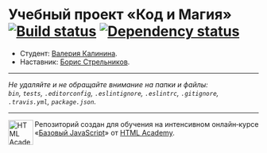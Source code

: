 # Учебный проект «Код и Магия» [![Build status][travis-image]][travis-url] [![Dependency status][dependency-image]][dependency-url]

* Студент: [Валерия Калинина](https://up.htmlacademy.ru/javascript/8/user/219134).
* Наставник: [Борис Стрельников](https://htmlacademy.ru/profile/id278461).

---

_Не удаляйте и не обращайте внимание на папки и файлы:_<br>
_`bin`, `tests`, `.editorconfig`, `.eslintignore`, `.eslintrc`, `.gitignore`, `.travis.yml`, `package.json`._

---

<a href="https://htmlacademy.ru/intensive/javascript"><img align="left" width="50" height="50" title="HTML Academy" src="https://up.htmlacademy.ru/static/img/intensive/javascript/logo-for-github.svg"></a>

Репозиторий создан для обучения на интенсивном онлайн‑курсе «[Базовый JavaScript](https://htmlacademy.ru/intensive/javascript)» от [HTML Academy](https://htmlacademy.ru).

[travis-image]: https://travis-ci.org/htmlacademy-javascript/219134-code-and-magick.svg?branch=master
[travis-url]: https://travis-ci.org/htmlacademy-javascript/219134-code-and-magick
[dependency-image]: https://david-dm.org/htmlacademy-javascript/219134-code-and-magick.svg?style=flat-square
[dependency-url]: https://david-dm.org/htmlacademy-javascript/219134-code-and-magick
